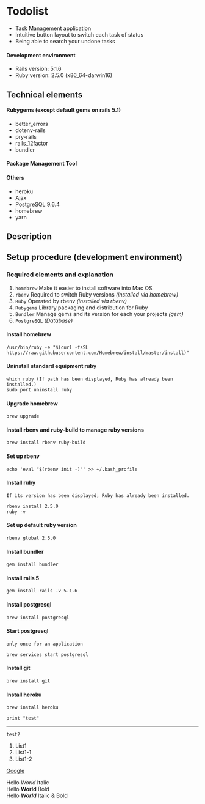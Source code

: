 # Todolist
* Task Management application
* Intuitive button layout to switch each task of status
* Being able to search your undone tasks

#### Development environment
* Rails version: 5.1.6
* Ruby version: 2.5.0 (x86_64-darwin16)

## Technical elements

#### Rubygems (except default gems on rails 5.1)
* better_errors
* dotenv-rails
* pry-rails
* rails_12factor
* bundler

#### Package Management Tool
#### Others
* heroku
* Ajax
* PostgreSQL 9.6.4
* homebrew
* yarn

## Description

## Setup procedure (development environment)

### Required elements and explanation

1. `homebrew` Make it easier to install software into Mac OS
2. `rbenv` Required to switch Ruby versions *(installed via homebrew)*
3. `Ruby` Operated by rbenv *(installed via rbenv)*
4. `Rubygems` Library packaging and distribution for Ruby
5. `Bundler` Manage gems and its version for each your projects *(gem)*
6. `PostgreSQL` *(Database)*


#### Install homebrew
```
/usr/bin/ruby -e "$(curl -fsSL https://raw.githubusercontent.com/Homebrew/install/master/install)"
```

#### Uninstall standard equipment ruby
```
which ruby (If path has been displayed, Ruby has already been installed.)
sudo port uninstall ruby
```

#### Upgrade homebrew
```
brew upgrade
```

#### Install rbenv and ruby-build to manage ruby versions
```
brew install rbenv ruby-build
```

#### Set up rbenv
```
echo 'eval "$(rbenv init -)"' >> ~/.bash_profile
```

#### Install ruby
`If its version has been displayed, Ruby has already been installed.`
```
rbenv install 2.5.0
ruby -v
```

#### Set up default ruby version
```
rbenv global 2.5.0
```

#### Install bundler
```
gem install bundler
```

#### Install rails 5
```
gem install rails -v 5.1.6
```

#### Install postgresql
```
brew install postgresql
```

#### Start postgresql  
`only once for an application`
```
brew services start postgresql
```

#### Install git
```
brew install git
```

#### Install heroku
```
brew install heroku
```


```print "test" ```

***

`test2`

1. List1
  1. List1-1
  1. List1-2

  [Google](https://www.google.co.jp/)

  Hello *World* Italic  
  Hello **World** Bold  
  Hello ***World*** Italic & Bold
